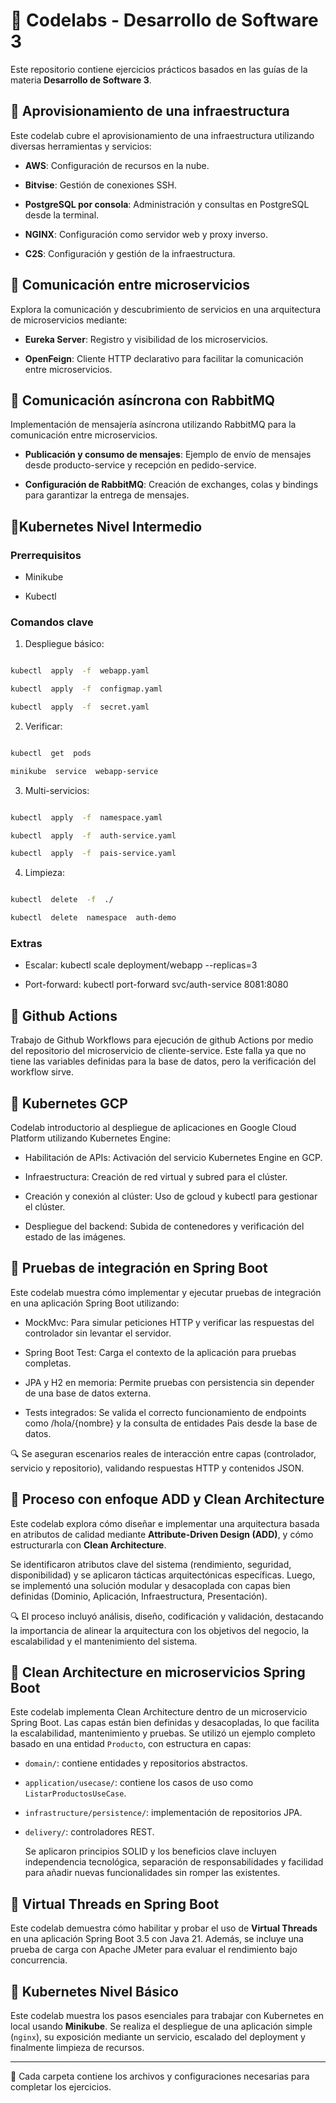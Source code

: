 
# 📂 Codelabs - Desarrollo de Software 3

  

  

Este repositorio contiene ejercicios prácticos basados en las guías de la materia **Desarrollo de Software 3**.

  

  

## 📁 Aprovisionamiento de una infraestructura

  

Este codelab cubre el aprovisionamiento de una infraestructura utilizando diversas herramientas y servicios:

  

-  **AWS**: Configuración de recursos en la nube.

  

-  **Bitvise**: Gestión de conexiones SSH.

  

-  **PostgreSQL por consola**: Administración y consultas en PostgreSQL desde la terminal.

  

-  **NGINX**: Configuración como servidor web y proxy inverso.

  

-  **C2S**: Configuración y gestión de la infraestructura.

  

  

## 📁 Comunicación entre microservicios

  

Explora la comunicación y descubrimiento de servicios en una arquitectura de microservicios mediante:

  

-  **Eureka Server**: Registro y visibilidad de los microservicios.

  

-  **OpenFeign**: Cliente HTTP declarativo para facilitar la comunicación entre microservicios.

  

  

## 📁 Comunicación asíncrona con RabbitMQ

  

Implementación de mensajería asíncrona utilizando RabbitMQ para la comunicación entre microservicios.

  

-  **Publicación y consumo de mensajes**: Ejemplo de envío de mensajes desde producto-service y recepción en pedido-service.

  

-  **Configuración de RabbitMQ**: Creación de exchanges, colas y bindings para garantizar la entrega de mensajes.

  

## 📁Kubernetes Nivel Intermedio

  

### Prerrequisitos

- Minikube

- Kubectl

  

### Comandos clave

  

1. Despliegue básico:

```bash

kubectl  apply  -f  webapp.yaml

kubectl  apply  -f  configmap.yaml

kubectl  apply  -f  secret.yaml

```

  

2. Verificar:

```bash

kubectl  get  pods

minikube  service  webapp-service

```

  

3. Multi-servicios:

```bash

kubectl  apply  -f  namespace.yaml

kubectl  apply  -f  auth-service.yaml

kubectl  apply  -f  pais-service.yaml

```

  

4. Limpieza:

```bash

kubectl  delete  -f  ./

kubectl  delete  namespace  auth-demo

```

  

### Extras

- Escalar: kubectl scale deployment/webapp --replicas=3

- Port-forward: kubectl port-forward svc/auth-service 8081:8080

  

## 📁 Github Actions

  
  

Trabajo de Github Workflows para ejecución de github Actions por medio del repositorio del microservicio de cliente-service. Este falla ya que no tiene las variables definidas para la base de datos, pero la verificación del workflow sirve.

  

## 📁 Kubernetes GCP

  

Codelab introductorio al despliegue de aplicaciones en Google Cloud Platform utilizando Kubernetes Engine:

  

- Habilitación de APIs: Activación del servicio Kubernetes Engine en GCP.

- Infraestructura: Creación de red virtual y subred para el clúster.

- Creación y conexión al clúster: Uso de gcloud y kubectl para gestionar el clúster.

- Despliegue del backend: Subida de contenedores y verificación del estado de las imágenes.

  

## 📁 Pruebas de integración en Spring Boot

  

Este codelab muestra cómo implementar y ejecutar pruebas de integración en una aplicación Spring Boot utilizando:

  

- MockMvc: Para simular peticiones HTTP y verificar las respuestas del controlador sin levantar el servidor.

- Spring Boot Test: Carga el contexto de la aplicación para pruebas completas.

- JPA y H2 en memoria: Permite pruebas con persistencia sin depender de una base de datos externa.

- Tests integrados: Se valida el correcto funcionamiento de endpoints como /hola/{nombre} y la consulta de entidades Pais desde la base de datos.

  

🔍 Se aseguran escenarios reales de interacción entre capas (controlador, servicio y repositorio), validando respuestas HTTP y contenidos JSON.

  ## 📁 Proceso con enfoque ADD y Clean Architecture

Este codelab explora cómo diseñar e implementar una arquitectura basada en atributos de calidad mediante **Attribute-Driven Design (ADD)**, y cómo estructurarla con **Clean Architecture**.

Se identificaron atributos clave del sistema (rendimiento, seguridad, disponibilidad) y se aplicaron tácticas arquitectónicas específicas. Luego, se implementó una solución modular y desacoplada con capas bien definidas (Dominio, Aplicación, Infraestructura, Presentación).

🔍 El proceso incluyó análisis, diseño, codificación y validación, destacando la importancia de alinear la arquitectura con los objetivos del negocio, la escalabilidad y el mantenimiento del sistema.


## 📁 Clean Architecture en microservicios Spring Boot

Este codelab implementa Clean Architecture dentro de un microservicio Spring Boot. Las capas están bien definidas y desacopladas, lo que facilita la escalabilidad, mantenimiento y pruebas. Se utilizó un ejemplo completo basado en una entidad `Producto`, con estructura en capas:

-   `domain/`: contiene entidades y repositorios abstractos.
    
-   `application/usecase/`: contiene los casos de uso como `ListarProductosUseCase`.
    
-   `infrastructure/persistence/`: implementación de repositorios JPA.
    
-   `delivery/`: controladores REST.
    
    Se aplicaron principios SOLID y los beneficios clave incluyen independencia tecnológica, separación de responsabilidades y facilidad para añadir nuevas funcionalidades sin romper las existentes.

## 📁 Virtual Threads en Spring Boot

Este codelab demuestra cómo habilitar y probar el uso de **Virtual Threads** en una aplicación Spring Boot 3.5 con Java 21. Además, se incluye una prueba de carga con Apache JMeter para evaluar el rendimiento bajo concurrencia.

## 📁 Kubernetes Nivel Básico

Este codelab muestra los pasos esenciales para trabajar con Kubernetes en local usando **Minikube**. Se realiza el despliegue de una aplicación simple (`nginx`), su exposición mediante un servicio, escalado del deployment y finalmente limpieza de recursos.


----

🚀 Cada carpeta contiene los archivos y configuraciones necesarias para completar los ejercicios.